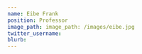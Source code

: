 ```yaml
---
name: Eibe Frank
position: Professor
image_path: image_path: /images/eibe.jpg
twitter_username:
blurb:
---
```

